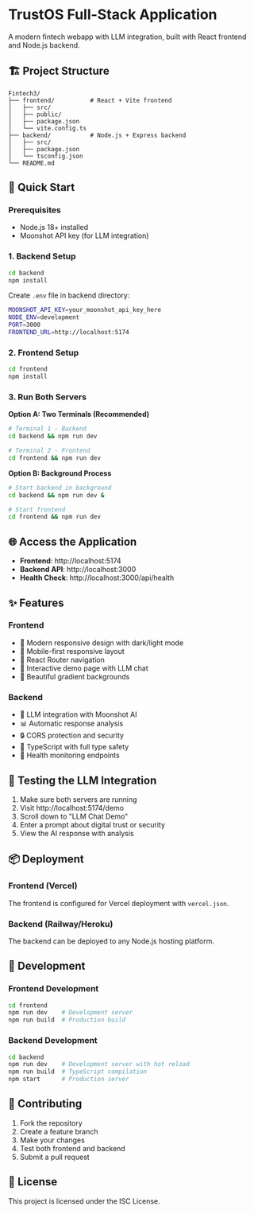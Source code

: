 # TrustOS Full-Stack Application

A modern fintech webapp with LLM integration, built with React frontend and Node.js backend.

## 🏗️ Project Structure

```
Fintech3/
├── frontend/          # React + Vite frontend
│   ├── src/
│   ├── public/
│   ├── package.json
│   └── vite.config.ts
├── backend/           # Node.js + Express backend
│   ├── src/
│   ├── package.json
│   └── tsconfig.json
└── README.md
```

## 🚀 Quick Start

### Prerequisites
- Node.js 18+ installed
- Moonshot API key (for LLM integration)

### 1. Backend Setup
```bash
cd backend
npm install
```

Create `.env` file in backend directory:
```bash
MOONSHOT_API_KEY=your_moonshot_api_key_here
NODE_ENV=development
PORT=3000
FRONTEND_URL=http://localhost:5174
```

### 2. Frontend Setup
```bash
cd frontend
npm install
```

### 3. Run Both Servers

**Option A: Two Terminals (Recommended)**
```bash
# Terminal 1 - Backend
cd backend && npm run dev

# Terminal 2 - Frontend
cd frontend && npm run dev
```

**Option B: Background Process**
```bash
# Start backend in background
cd backend && npm run dev &

# Start frontend
cd frontend && npm run dev
```

## 🌐 Access the Application

- **Frontend**: http://localhost:5174
- **Backend API**: http://localhost:3000
- **Health Check**: http://localhost:3000/api/health

## ✨ Features

### Frontend
- 🎨 Modern responsive design with dark/light mode
- 📱 Mobile-first responsive layout
- 🔄 React Router navigation
- 🎯 Interactive demo page with LLM chat
- 🌈 Beautiful gradient backgrounds

### Backend
- 🤖 LLM integration with Moonshot AI
- 📊 Automatic response analysis
- 🔒 CORS protection and security
- 📝 TypeScript with full type safety
- 🏥 Health monitoring endpoints

## 🧪 Testing the LLM Integration

1. Make sure both servers are running
2. Visit http://localhost:5174/demo
3. Scroll down to "LLM Chat Demo"
4. Enter a prompt about digital trust or security
5. View the AI response with analysis

## 📦 Deployment

### Frontend (Vercel)
The frontend is configured for Vercel deployment with `vercel.json`.

### Backend (Railway/Heroku)
The backend can be deployed to any Node.js hosting platform.

## 🔧 Development

### Frontend Development
```bash
cd frontend
npm run dev    # Development server
npm run build  # Production build
```

### Backend Development
```bash
cd backend
npm run dev    # Development server with hot reload
npm run build  # TypeScript compilation
npm start      # Production server
```

## 🤝 Contributing

1. Fork the repository
2. Create a feature branch
3. Make your changes
4. Test both frontend and backend
5. Submit a pull request

## 📄 License

This project is licensed under the ISC License.